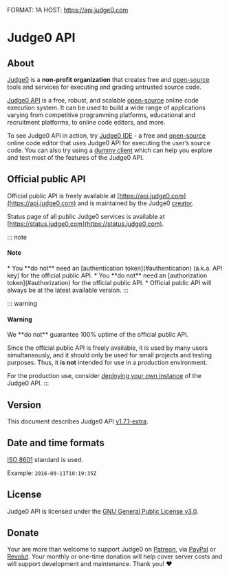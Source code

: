 FORMAT: 1A
HOST: https://api.judge0.com

# Judge0 API
<!-- include(hostname.html) -->
<!-- include(style.html) -->

## About
[Judge0](https://judge0.com) is a **non-profit organization** that creates free and [open-source](https://github.com/judge0) tools and services for executing and grading untrusted source code.

[Judge0 API](https://api.judge0.com) is a free, robust, and scalable [open-source](https://github.com/judge0/api) online code execution system. It can be used to build a wide range of applications varying from competitive programming platforms, educational and recruitment platforms, to online code editors, and more.

To see Judge0 API in action, try [Judge0 IDE](https://ide.judge0.com) - a free and [open-source](https://github.com/judge0/ide) online code editor that uses Judge0 API for executing the user’s source code. You can also try using a [dummy client](/dummy-client.html) which can help you explore and test most of the features of the Judge0 API.

## Official public API
Official public API is freely available at [https://api.judge0.com](https://api.judge0.com) and is maintained by the Judge0 [creator](https://github.com/hermanzdosilovic).

Status page of all public Judge0 services is available at [https://status.judge0.com](https://status.judge0.com).

::: note
<h4>Note</h4>
* You **do not** need an [authentication token](#authentication) (a.k.a. API key) for the official public API.
* You **do not** need an [authorization token](#authorization) for the official public API.
* Official public API will always be at the latest available version.
:::

::: warning
<h4>Warning</h4>
We **do not** guarantee 100% uptime of the official public API.

Since the official public API is freely available, it is used by many users simultaneously, and it should only be used for small projects and testing purposes. Thus, it **is not** intended for use in a production environment.

For the production use, consider [deploying your own instance](https://github.com/judge0/api#installation) of the Judge0 API.
:::

## Version
This document describes Judge0 API [v1.7.1-extra](https://github.com/judge0/api/tree/v1.7.1-extra).

## Date and time formats
[ISO 8601](https://en.wikipedia.org/wiki/ISO_8601) standard is used.

Example: `2016-09-11T10:19:35Z`

## License
Judge0 API is licensed under the [GNU General Public License v3.0](https://github.com/judge0/api/blob/master/LICENSE).

## Donate
Your are more than welcome to support Judge0 on [Patreon](https://www.patreon.com/hermanzdosilovic), via [PayPal](https://paypal.me/hermanzdosilovic) or [Revolut](https://pay.revolut.com/profile/hermancy5). Your monthly or one-time donation will help cover server costs and will support development and maintenance. Thank you! ♥

<br>

<!-- include(authentication/authentication.md) -->
<!-- include(authorization/authorization.md) -->
<!-- include(submissions/submissions.md) -->
<!-- include(statuses_and_languages/statuses_and_languages.md) -->
<!-- include(system_and_configuration/system_and_configuration.md) -->
<!-- include(statistics/statistics.md) -->
<!-- include(health_check/health_check.md) -->
<!-- include(information/information.md) -->

